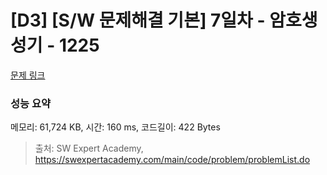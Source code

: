 # [D3] [S/W 문제해결 기본] 7일차 - 암호생성기 - 1225 

[문제 링크](https://swexpertacademy.com/main/code/problem/problemDetail.do?contestProbId=AV14uWl6AF0CFAYD) 

### 성능 요약

메모리: 61,724 KB, 시간: 160 ms, 코드길이: 422 Bytes



> 출처: SW Expert Academy, https://swexpertacademy.com/main/code/problem/problemList.do